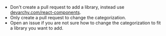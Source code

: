 * Don't create a pull request to add a library, instead use [devarchy.com/react-components](http://devarchy.com/react-components).
* Only create a pull request to change the categorization.
* Open an issue if you are not sure how to change the categorization to fit a library you want to add.
